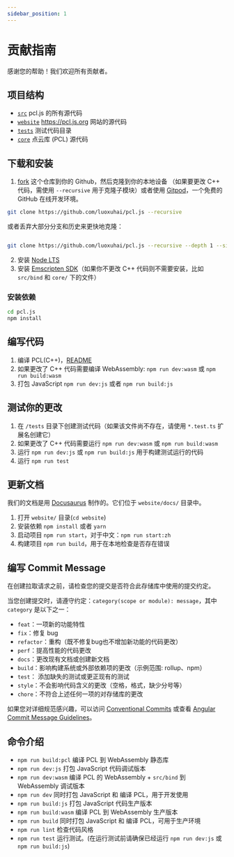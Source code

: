 ```yaml
---
sidebar_position: 1
---
```


# 贡献指南

感谢您的帮助！我们欢迎所有贡献者。

## 项目结构

- [`src`](/src) pcl.js 的所有源代码
- [`website`](/website) <https://pcl.js.org> 网站的源代码
- [`tests`](/tests) 测试代码目录
- [`core`](/core) 点云库 (PCL) 源代码

## 下载和安装

1. [fork](https://docs.github.com/cn/get-started/quickstart/fork-a-repo#forking-a-repository) 这个仓库到你的 Github，然后克隆到你的本地设备 （如果要更改 C++ 代码，需使用 `--recursive` 用于克隆子模块）或者使用 [Gitpod](https://gitpod.io/#https://github.com/luoxuhai/pcl.js)，一个免费的 GitHub 在线开发环境。

```bash
git clone https://github.com/luoxuhai/pcl.js --recursive
```

或者丢弃大部分分支和历史来更快地克隆：

```bash

git clone https://github.com/luoxuhai/pcl.js --recursive --depth 1 --single-branch --branch master
```

2. 安装 [Node LTS](https://nodejs.org/en/download/)
3. 安装 [Emscripten SDK](https://emscripten.org/docs/getting_started/downloadshtml#installation-instructions-using-the-emsdk-recommended)（如果你不更改 C++ 代码则不需要安装，比如`src/bind` 和 `core/` 下的文件）

### 安装依赖

```bash
cd pcl.js
npm install
```

## 编写代码

1. 编译 PCL(C++)，[README](https://github.com/luoxuhai/pcl/tree/wasm/wasm/README.md)
2. 如果更改了 C++ 代码需要编译 WebAssembly: `npm run dev:wasm` 或 `npm run build:wasm`
3. 打包 JavaScript `npm run dev:js` 或者 `npm run build:js`

## 测试你的更改

1. 在 `/tests` 目录下创建测试代码（如果该文件尚不存在，请使用 `*.test.ts` 扩展名创建它）
2. 如果更改了 C++ 代码需要运行 `npm run dev:wasm` 或 `npm run build:wasm`
3. 运行 `npm run dev:js` 或 `npm run build:js` 用于构建测试运行的代码
4. 运行 `npm run test`

## 更新文档

我们的文档是用 [Docusaurus](https://docusaurus.io/) 制作的。它们位于 `website/docs/` 目录中。

1. 打开 `website/` 目录(`cd website`)
1. 安装依赖 `npm install` 或者 `yarn`
2. 启动项目 `npm run start`，对于中文：`npm run start:zh`
3. 构建项目 `npm run build`，用于在本地检查是否存在错误

## 编写 Commit Message

在创建拉取请求之前，请检查您的提交是否符合此存储库中使用的提交约定。

当您创建提交时，请遵守约定：`category(scope or module): message`，其中 `category` 是以下之一：

- `feat`：一项新的功能特性
- `fix`：修复 bug
- `refactor`：重构（既不修复bug也不增加新功能的代码更改）
- `perf`：提高性能的代码更改
- `docs`：更改现有文档或创建新文档
- `build`：影响构建系统或外部依赖项的更改（示例范围: rollup、npm）
- `test`： 添加缺失的测试或更正现有的测试
- `style`：不会影响代码含义的更改（空格，格式，缺少分号等）
- `chore`：不符合上述任何一项的对存储库的更改

如果您对详细规范感兴趣，可以访问 [Conventional Commits](https://www.conventionalcommits.org) 或查看 [Angular Commit Message Guidelines](https://github.com/angular/angular/blob/22b96b9/CONTRIBUTING.md#-commit-message-guidelines)。

## 命令介绍

- `npm run build:pcl` 编译 PCL 到 WebAssembly 静态库
- `npm run dev:js` 打包 JavaScript 代码调试版本
- `npm run dev:wasm` 编译 PCL 的 WebAssembly + `src/bind` 到 WebAssembly 调试版本
- `npm run dev` 同时打包 JavaScript 和 编译 PCL，用于开发使用
- `npm run build:js` 打包 JavaScript 代码生产版本
- `npm run build:wasm` 编译 PCL 到 WebAssembly 生产版本
- `npm run build` 同时打包 JavaScript 和 编译 PCL，可用于生产环境
- `npm run lint` 检查代码风格
- `npm run test` 运行测试。(在运行测试前请确保已经运行 `npm run dev:js` 或 `npm run build:js`)
